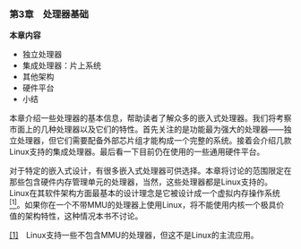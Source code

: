 ### 第3章　处理器基础

**本章内容**

+ 独立处理器
+ 集成处理器：片上系统
+ 其他架构
+ 硬件平台
+ 小结

本章介绍一些处理器的基本信息，帮助读者了解众多的嵌入式处理器。我们将考察市面上的几种处理器以及它们的特性。首先关注的是功能最为强大的处理器——独立处理器，但它们需要配备外部芯片组才能构成一个完整的系统。接着会介绍几款Linux支持的集成处理器。最后看一下目前仍在使用的一些通用硬件平台。

对于特定的嵌入式设计，有很多嵌入式处理器可供选择。本章将讨论的范围限定在那些包含硬件内存管理单元的处理器，当然，这些处理器都是Linux支持的。Linux在其软件架构方面最基本的设计理念是它被设计成一个虚拟内存操作系统<a class="my_markdown" href="['#anchor031']"><sup class="my_markdown">[1]</sup></a>。如果你在一个不带MMU的处理器上使用Linux，将不能使用内核一个极具价值的架构特性，这种情况本书不讨论。

<a class="my_markdown" href="['#ac031']">[1]</a>　Linux支持一些不包含MMU的处理器，但这不是Linux的主流应用。

